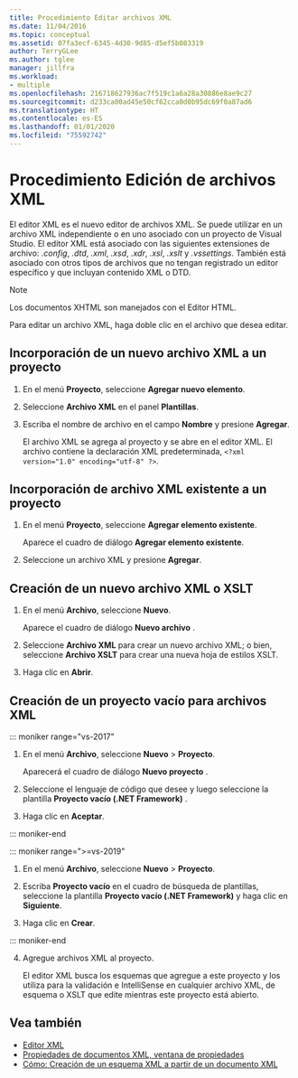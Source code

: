 ```yaml
---
title: Procedimiento Editar archivos XML
ms.date: 11/04/2016
ms.topic: conceptual
ms.assetid: 07fa3ecf-6345-4d30-9d85-d5ef5b083319
author: TerryGLee
ms.author: tglee
manager: jillfra
ms.workload:
- multiple
ms.openlocfilehash: 216718627936ac7f519c1a6a28a30886e8ae9c27
ms.sourcegitcommit: d233ca00ad45e50cf62cca0d0b95dc69f0a87ad6
ms.translationtype: HT
ms.contentlocale: es-ES
ms.lasthandoff: 01/01/2020
ms.locfileid: "75592742"
---
```

# <a name="how-to-edit-xml-files"></a>Procedimiento Edición de archivos XML

El editor XML es el nuevo editor de archivos XML. Se puede utilizar en un archivo XML independiente o en uno asociado con un proyecto de Visual Studio. El editor XML está asociado con las siguientes extensiones de archivo: *.config*, *.dtd*, *.xml*, *.xsd*, *.xdr*, *.xsl*, *.xslt* y *.vssettings*. También está asociado con otros tipos de archivos que no tengan registrado un editor específico y que incluyan contenido XML o DTD.

> [!NOTE]
> Los documentos XHTML son manejados con el Editor HTML.

Para editar un archivo XML, haga doble clic en el archivo que desea editar.

## <a name="add-a-new-xml-file-to-a-project"></a>Incorporación de un nuevo archivo XML a un proyecto

1. En el menú **Proyecto**, seleccione **Agregar nuevo elemento**.

2. Seleccione **Archivo XML** en el panel **Plantillas**.

3. Escriba el nombre de archivo en el campo **Nombre** y presione **Agregar**.

   El archivo XML se agrega al proyecto y se abre en el editor XML. El archivo contiene la declaración XML predeterminada, `<?xml version="1.0" encoding="utf-8" ?>`.

## <a name="add-an-existing-xml-file-to-a-project"></a>Incorporación de archivo XML existente a un proyecto

1. En el menú **Proyecto**, seleccione **Agregar elemento existente**.

   Aparece el cuadro de diálogo **Agregar elemento existente**.

2. Seleccione un archivo XML y presione **Agregar**.

## <a name="create-a-new-xml-or-xslt-file"></a>Creación de un nuevo archivo XML o XSLT

1. En el menú **Archivo**, seleccione **Nuevo**.

   Aparece el cuadro de diálogo **Nuevo archivo** .

2. Seleccione **Archivo XML** para crear un nuevo archivo XML; o bien, seleccione **Archivo XSLT** para crear una nueva hoja de estilos XSLT.

3. Haga clic en **Abrir**.

## <a name="create-an-empty-project-for-xml-files"></a>Creación de un proyecto vacío para archivos XML

::: moniker range="vs-2017"

1. En el menú **Archivo**, seleccione **Nuevo** > **Proyecto**.

   Aparecerá el cuadro de diálogo **Nuevo proyecto** .

2. Seleccione el lenguaje de código que desee y luego seleccione la plantilla **Proyecto vacío (.NET Framework)** .

3. Haga clic en **Aceptar**.

::: moniker-end

::: moniker range=">=vs-2019"

1. En el menú **Archivo**, seleccione **Nuevo** > **Proyecto**.

2. Escriba **Proyecto vacío** en el cuadro de búsqueda de plantillas, seleccione la plantilla **Proyecto vacío (.NET Framework)** y haga clic en **Siguiente**.

3. Haga clic en **Crear**.

::: moniker-end

4. Agregue archivos XML al proyecto.

   El editor XML busca los esquemas que agregue a este proyecto y los utiliza para la validación e IntelliSense en cualquier archivo XML, de esquema o XSLT que edite mientras este proyecto está abierto.

## <a name="see-also"></a>Vea también

- [Editor XML](../xml-tools/xml-editor.md)
- [Propiedades de documentos XML, ventana de propiedades](../xml-tools/xml-document-properties-properties-window.md)
- [Cómo: Creación de un esquema XML a partir de un documento XML](../xml-tools/how-to-create-an-xml-schema-from-an-xml-document.md)
